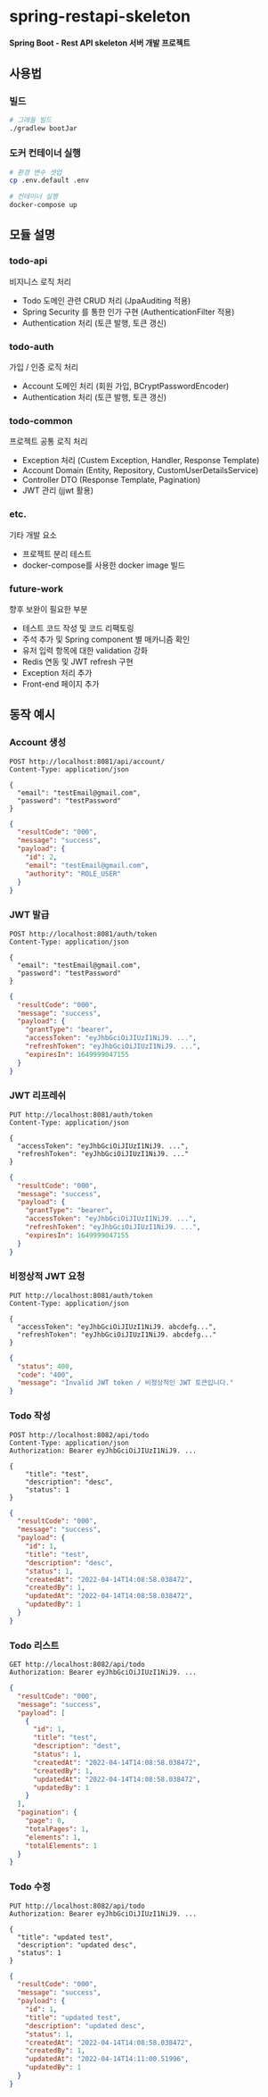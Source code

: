 # spring-restapi-skeleton

#### Spring Boot - Rest API skeleton 서버 개발 프로젝트


## 사용법
### 빌드
```bash
# 그래들 빌드
./gradlew bootJar
```
### 도커 컨테이너 실행
```bash
# 환경 변수 셋업
cp .env.default .env

# 컨테이너 실행
docker-compose up
```

## 모듈 설명
### todo-api
비지니스 로직 처리
* Todo 도메인 관련 CRUD 처리 (JpaAuditing 적용)
* Spring Security 를 통한 인가 구현 (AuthenticationFilter 적용)
* Authentication 처리 (토큰 발행, 토큰 갱신)


### todo-auth
가입 / 인증 로직 처리
* Account 도메인 처리 (회원 가입, BCryptPasswordEncoder)
* Authentication 처리 (토큰 발행, 토큰 갱신)


### todo-common
프로젝트 공통 로직 처리
* Exception 처리 (Custem Exception, Handler, Response Template)
* Account Domain (Entity, Repository, CustomUserDetailsService)
* Controller DTO (Response Template, Pagination)
* JWT 관리 (jjwt 활용)

### etc.
기타 개발 요소
* 프로젝트 분리 테스트
* docker-compose를 사용한 docker image 빌드

### future-work
향후 보완이 필요한 부분
* 테스트 코드 작성 및 코드 리팩토링
* 주석 추가 및 Spring component 별 매카니즘 확인
* 유저 입력 항목에 대한 validation 강화
* Redis 연동 및 JWT refresh 구현
* Exception 처리 추가
* Front-end 페이지 추가

## 동작 예시
### Account 생성
```http request
POST http://localhost:8081/api/account/
Content-Type: application/json

{
  "email": "testEmail@gmail.com",
  "password": "testPassword"
}
```
```json
{
  "resultCode": "000",
  "message": "success",
  "payload": {
    "id": 2,
    "email": "testEmail@gmail.com",
    "authority": "ROLE_USER"
  }
}
```
### JWT 발급
```http request
POST http://localhost:8081/auth/token
Content-Type: application/json

{
  "email": "testEmail@gmail.com",
  "password": "testPassword"
}
```
```json
{
  "resultCode": "000",
  "message": "success",
  "payload": {
    "grantType": "bearer",
    "accessToken": "eyJhbGciOiJIUzI1NiJ9. ...",
    "refreshToken": "eyJhbGciOiJIUzI1NiJ9. ...",
    "expiresIn": 1649999047155
  }
}
```
### JWT 리프레쉬
```http request
PUT http://localhost:8081/auth/token
Content-Type: application/json

{
  "accessToken": "eyJhbGciOiJIUzI1NiJ9. ...",
  "refreshToken": "eyJhbGciOiJIUzI1NiJ9. ..."
}
```
```json
{
  "resultCode": "000",
  "message": "success",
  "payload": {
    "grantType": "bearer",
    "accessToken": "eyJhbGciOiJIUzI1NiJ9. ...",
    "refreshToken": "eyJhbGciOiJIUzI1NiJ9. ...",
    "expiresIn": 1649999047155
  }
}
```
### 비정상적 JWT 요청
```http request
PUT http://localhost:8081/auth/token
Content-Type: application/json

{
  "accessToken": "eyJhbGciOiJIUzI1NiJ9. abcdefg...",
  "refreshToken": "eyJhbGciOiJIUzI1NiJ9. abcdefg..."
}
```
```json
{
  "status": 400,
  "code": "400",
  "message": "Invalid JWT token / 비정상적인 JWT 토큰입니다."
}
```
### Todo 작성
```http request
POST http://localhost:8082/api/todo
Content-Type: application/json
Authorization: Bearer eyJhbGciOiJIUzI1NiJ9. ...

{
    "title": "test",
    "description": "desc",
    "status": 1
}
```
```json
{
  "resultCode": "000",
  "message": "success",
  "payload": {
    "id": 1,
    "title": "test",
    "description": "desc",
    "status": 1,
    "createdAt": "2022-04-14T14:08:58.038472",
    "createdBy": 1,
    "updatedAt": "2022-04-14T14:08:58.038472",
    "updatedBy": 1
  }
}
```
### Todo 리스트
```http request
GET http://localhost:8082/api/todo
Authorization: Bearer eyJhbGciOiJIUzI1NiJ9. ...
```
```json
{
  "resultCode": "000",
  "message": "success",
  "payload": [
    {
      "id": 1,
      "title": "test",
      "description": "dest",
      "status": 1,
      "createdAt": "2022-04-14T14:08:58.038472",
      "createdBy": 1,
      "updatedAt": "2022-04-14T14:08:58.038472",
      "updatedBy": 1
    }
  ],
  "pagination": {
    "page": 0,
    "totalPages": 1,
    "elements": 1,
    "totalElements": 1
  }
}
```
### Todo 수정
```http request
PUT http://localhost:8082/api/todo
Authorization: Bearer eyJhbGciOiJIUzI1NiJ9. ...

{
  "title": "updated test",
  "description": "updated desc",
  "status": 1
}
```
```json
{
  "resultCode": "000",
  "message": "success",
  "payload": {
    "id": 1,
    "title": "updated test",
    "description": "updated desc",
    "status": 1,
    "createdAt": "2022-04-14T14:08:58.038472",
    "createdBy": 1,
    "updatedAt": "2022-04-14T14:11:00.51996",
    "updatedBy": 1
  }
}
```


